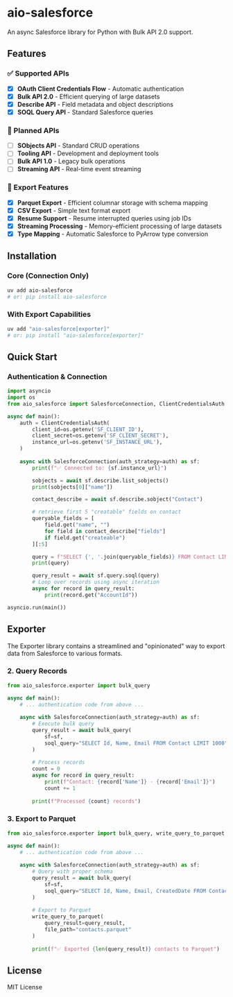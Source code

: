 # aio-salesforce

An async Salesforce library for Python with Bulk API 2.0 support.

## Features

### ✅ Supported APIs
- [x] **OAuth Client Credentials Flow** - Automatic authentication
- [x] **Bulk API 2.0** - Efficient querying of large datasets
- [x] **Describe API** - Field metadata and object descriptions
- [x] **SOQL Query API** - Standard Salesforce queries

### 🔄 Planned APIs
- [ ] **SObjects API** - Standard CRUD operations
- [ ] **Tooling API** - Development and deployment tools
- [ ] **Bulk API 1.0** - Legacy bulk operations
- [ ] **Streaming API** - Real-time event streaming

### 🚀 Export Features
- [x] **Parquet Export** - Efficient columnar storage with schema mapping
- [x] **CSV Export** - Simple text format export
- [x] **Resume Support** - Resume interrupted queries using job IDs
- [x] **Streaming Processing** - Memory-efficient processing of large datasets
- [x] **Type Mapping** - Automatic Salesforce to PyArrow type conversion

## Installation

### Core (Connection Only)
```bash
uv add aio-salesforce
# or: pip install aio-salesforce
```

### With Export Capabilities
```bash
uv add "aio-salesforce[exporter]"
# or: pip install "aio-salesforce[exporter]"
```

## Quick Start

### Authentication & Connection
```python
import asyncio
import os
from aio_salesforce import SalesforceConnection, ClientCredentialsAuth

async def main():
    auth = ClientCredentialsAuth(
        client_id=os.getenv('SF_CLIENT_ID'),
        client_secret=os.getenv('SF_CLIENT_SECRET'),
        instance_url=os.getenv('SF_INSTANCE_URL'),
    )
    
    async with SalesforceConnection(auth_strategy=auth) as sf:
        print(f"✅ Connected to: {sf.instance_url}")

        sobjects = await sf.describe.list_sobjects()
        print(sobjects[0]["name"])

        contact_describe = await sf.describe.sobject("Contact")

        # retrieve first 5 "creatable" fields on contact
        queryable_fields = [
            field.get("name", "")
            for field in contact_describe["fields"]
            if field.get("createable")
        ][:5]

        query = f"SELECT {', '.join(queryable_fields)} FROM Contact LIMIT 5"
        print(query)

        query_result = await sf.query.soql(query)
        # Loop over records using async iteration
        async for record in query_result:
            print(record.get("AccountId"))

asyncio.run(main())
```




## Exporter

The Exporter library contains a streamlined and "opinionated" way to export data from Salesforce to various formats.  

### 2. Query Records
```python
from aio_salesforce.exporter import bulk_query

async def main():
    # ... authentication code from above ...
    
    async with SalesforceConnection(auth_strategy=auth) as sf:
        # Execute bulk query
        query_result = await bulk_query(
            sf=sf,
            soql_query="SELECT Id, Name, Email FROM Contact LIMIT 1000"
        )
        
        # Process records
        count = 0
        async for record in query_result:
            print(f"Contact: {record['Name']} - {record['Email']}")
            count += 1
            
        print(f"Processed {count} records")
```

### 3. Export to Parquet
```python
from aio_salesforce.exporter import bulk_query, write_query_to_parquet

async def main():
    # ... authentication code from above ...
    
    async with SalesforceConnection(auth_strategy=auth) as sf:
        # Query with proper schema
        query_result = await bulk_query(
            sf=sf,
            soql_query="SELECT Id, Name, Email, CreatedDate FROM Contact"
        )
        
        # Export to Parquet
        write_query_to_parquet(
            query_result=query_result,
            file_path="contacts.parquet"
        )
        
        print(f"✅ Exported {len(query_result)} contacts to Parquet")
```


## License

MIT License